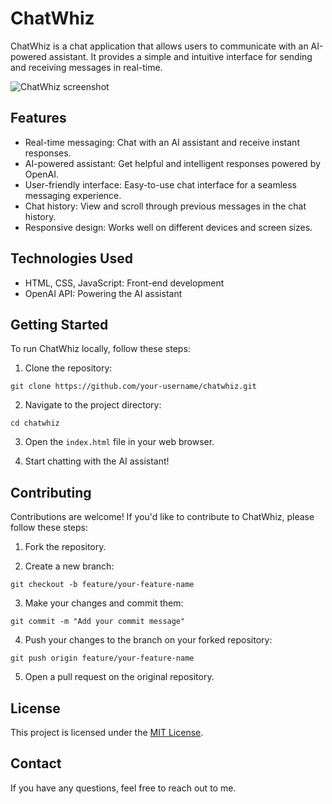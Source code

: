 # ChatWhiz

ChatWhiz is a chat application that allows users to communicate with an AI-powered assistant. It provides a simple and intuitive interface for sending and receiving messages in real-time.

![ChatWhiz screenshot](https://i.imgur.com/R5pAw4i.jpg)


## Features

- Real-time messaging: Chat with an AI assistant and receive instant responses.
- AI-powered assistant: Get helpful and intelligent responses powered by OpenAI.
- User-friendly interface: Easy-to-use chat interface for a seamless messaging experience.
- Chat history: View and scroll through previous messages in the chat history.
- Responsive design: Works well on different devices and screen sizes.

## Technologies Used

- HTML, CSS, JavaScript: Front-end development
- OpenAI API: Powering the AI assistant

## Getting Started

To run ChatWhiz locally, follow these steps:

1. Clone the repository:
   
`git clone https://github.com/your-username/chatwhiz.git`

2. Navigate to the project directory:
   
`cd chatwhiz`

3. Open the `index.html` file in your web browser.

4. Start chatting with the AI assistant!

## Contributing

Contributions are welcome! If you'd like to contribute to ChatWhiz, please follow these steps:

1. Fork the repository.
   
2. Create a new branch:
   
`git checkout -b feature/your-feature-name`

3. Make your changes and commit them:
   
`git commit -m "Add your commit message"`

4. Push your changes to the branch on your forked repository:
   
`git push origin feature/your-feature-name`


5. Open a pull request on the original repository.

## License

This project is licensed under the [MIT License](https://opensource.org/licenses/MIT).

## Contact

If you have any questions, feel free to reach out to me.



